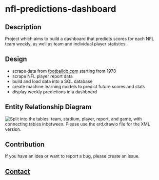 # nfl-predictions-dashboard

## Description
 
Project which aims to build a dashboard that predicts scores for each NFL team weekly, as well as team and individual player statistics.

## Design

- scrape data from [footballdb.com](https://www.footballdb.com/) starting from 1978
- scrape NFL player report data
- build and load data into a SQL database
- create machine learning models to predict future scores and stats
- display weekly predictions in a dashboard

## Entity Relationship Diagram

![Split into the tables, team, stadium, player, report, and game, with connecting tables inbetween. Please use the erd.drawio file for the XML version.](https://raw.githubusercontent.com/ColeBallard/nfl-predictions-dashboard/main/res/erd.drawio.png)

## Contribution
If you have an idea or want to report a bug, please create an issue.

## **[Contact](https://coleb.io/contact)**